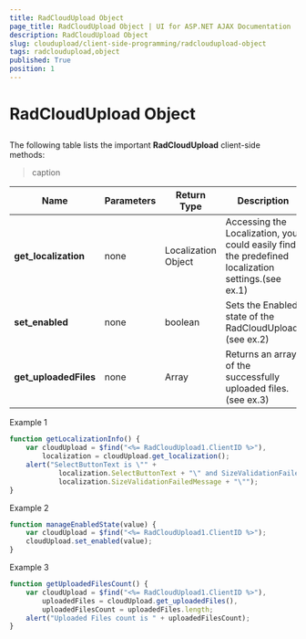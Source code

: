 ```yaml
---
title: RadCloudUpload Object
page_title: RadCloudUpload Object | UI for ASP.NET AJAX Documentation
description: RadCloudUpload Object
slug: cloudupload/client-side-programming/radcloudupload-object
tags: radcloudupload,object
published: True
position: 1
---
```


# RadCloudUpload Object



## 

The following table lists the important **RadCloudUpload** client-side methods:


>caption  

| Name | Parameters | Return Type | Description |
| ------ | ------ | ------ | ------ |
| **get_localization** |none|Localization Object|Accessing the Localization, you could easily find the predefined localization settings.(see ex.1)|
| **set_enabled** |none|boolean|Sets the Enabled state of the RadCloudUpload.(see ex.2)|
| **get_uploadedFiles** |none|Array|Returns an array of the successfully uploaded files.(see ex.3)|

Example 1

````JavaScript
function getLocalizationInfo() {
	var cloudUpload = $find("<%= RadCloudUpload1.ClientID %>"),
		localization = cloudUpload.get_localization();
	alert("SelectButtonText is \"" +
			localization.SelectButtonText + "\" and SizeValidationFailedMessage is \"" +
			localization.SizeValidationFailedMessage + "\"");
}
````



Example 2

````JavaScript
function manageEnabledState(value) {
	var cloudUpload = $find("<%= RadCloudUpload1.ClientID %>");
	cloudUpload.set_enabled(value);
}
````



Example 3

````JavaScript
function getUploadedFilesCount() {
	var cloudUpload = $find("<%= RadCloudUpload1.ClientID %>"),
		uploadedFiles = cloudUpload.get_uploadedFiles(),
		uploadedFilesCount = uploadedFiles.length;
	alert("Uploaded Files count is " + uploadedFilesCount);
}
````


